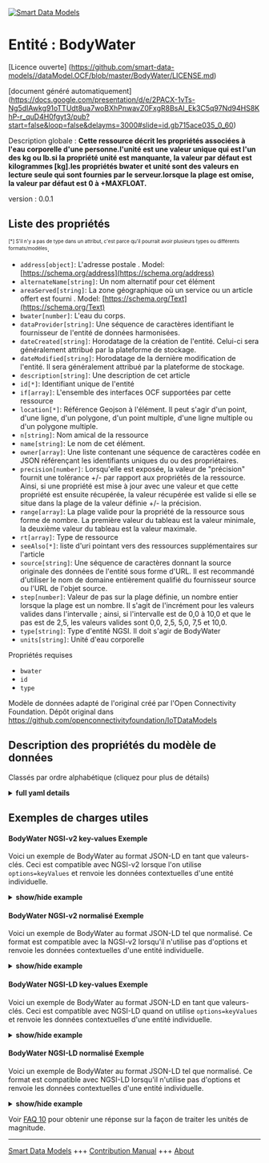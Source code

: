 <!-- 10-Header -->  
[![Smart Data Models](https://smartdatamodels.org/wp-content/uploads/2022/01/SmartDataModels_logo.png "Logo")](https://smartdatamodels.org)  
Entité : BodyWater  
==================<!-- /10-Header -->  
<!-- 15-License -->  
[Licence ouverte] (https://github.com/smart-data-models//dataModel.OCF/blob/master/BodyWater/LICENSE.md)  
[document généré automatiquement] (https://docs.google.com/presentation/d/e/2PACX-1vTs-Ng5dIAwkg91oTTUdt8ua7woBXhPnwavZ0FxgR8BsAI_Ek3C5q97Nd94HS8KhP-r_quD4H0fgyt3/pub?start=false&loop=false&delayms=3000#slide=id.gb715ace035_0_60)  
<!-- /15-License -->  
<!-- 20-Description -->  
Description globale : **Cette ressource décrit les propriétés associées à l'eau corporelle d'une personne.l'unité est une valeur unique qui est l'un des kg ou lb.si la propriété unité est manquante, la valeur par défaut est kilogrammes [kg].les propriétés bwater et unité sont des valeurs en lecture seule qui sont fournies par le serveur.lorsque la plage est omise, la valeur par défaut est 0 à +MAXFLOAT.**  
version : 0.0.1  
<!-- /20-Description -->  
<!-- 30-PropertiesList -->  

## Liste des propriétés  

<sup><sub>[*] S'il n'y a pas de type dans un attribut, c'est parce qu'il pourrait avoir plusieurs types ou différents formats/modèles</sub></sup>.  
- `address[object]`: L'adresse postale  . Model: [https://schema.org/address](https://schema.org/address)- `alternateName[string]`: Un nom alternatif pour cet élément  - `areaServed[string]`: La zone géographique où un service ou un article offert est fourni  . Model: [https://schema.org/Text](https://schema.org/Text)- `bwater[number]`: L'eau du corps.  - `dataProvider[string]`: Une séquence de caractères identifiant le fournisseur de l'entité de données harmonisées.  - `dateCreated[string]`: Horodatage de la création de l'entité. Celui-ci sera généralement attribué par la plateforme de stockage.  - `dateModified[string]`: Horodatage de la dernière modification de l'entité. Il sera généralement attribué par la plateforme de stockage.  - `description[string]`: Une description de cet article  - `id[*]`: Identifiant unique de l'entité  - `if[array]`: L'ensemble des interfaces OCF supportées par cette ressource  - `location[*]`: Référence Geojson à l'élément. Il peut s'agir d'un point, d'une ligne, d'un polygone, d'un point multiple, d'une ligne multiple ou d'un polygone multiple.  - `n[string]`: Nom amical de la ressource  - `name[string]`: Le nom de cet élément.  - `owner[array]`: Une liste contenant une séquence de caractères codée en JSON référençant les identifiants uniques du ou des propriétaires.  - `precision[number]`: Lorsqu'elle est exposée, la valeur de "précision" fournit une tolérance +/- par rapport aux propriétés de la ressource. Ainsi, si une propriété est mise à jour avec une valeur et que cette propriété est ensuite récupérée, la valeur récupérée est valide si elle se situe dans la plage de la valeur définie +/- la précision.  - `range[array]`: La plage valide pour la propriété de la ressource sous forme de nombre. La première valeur du tableau est la valeur minimale, la deuxième valeur du tableau est la valeur maximale.  - `rt[array]`: Type de ressource  - `seeAlso[*]`: liste d'uri pointant vers des ressources supplémentaires sur l'article  - `source[string]`: Une séquence de caractères donnant la source originale des données de l'entité sous forme d'URL. Il est recommandé d'utiliser le nom de domaine entièrement qualifié du fournisseur source ou l'URL de l'objet source.  - `step[number]`: Valeur de pas sur la plage définie, un nombre entier lorsque la plage est un nombre.  Il s'agit de l'incrément pour les valeurs valides dans l'intervalle ; ainsi, si l'intervalle est de 0,0 à 10,0 et que le pas est de 2,5, les valeurs valides sont 0,0, 2,5, 5,0, 7,5 et 10,0.  - `type[string]`: Type d'entité NGSI. Il doit s'agir de BodyWater  - `units[string]`: Unité d'eau corporelle  <!-- /30-PropertiesList -->  
<!-- 35-RequiredProperties -->  
Propriétés requises  
- `bwater`  - `id`  - `type`  <!-- /35-RequiredProperties -->  
<!-- 40-RequiredProperties -->  
Modèle de données adapté de l'original créé par l'Open Connectivity Foundation. Dépôt original dans https://github.com/openconnectivityfoundation/IoTDataModels  
<!-- /40-RequiredProperties -->  
<!-- 50-DataModelHeader -->  
## Description des propriétés du modèle de données  
Classés par ordre alphabétique (cliquez pour plus de détails)  
<!-- /50-DataModelHeader -->  
<!-- 60-ModelYaml -->  
<details><summary><strong>full yaml details</strong></summary>    
```yaml  
BodyWater:    
  description: 'This Resource describes the Properties associated with a person''s body water.The unit is a single value that is one of kg or lb.If the unit Property is missing the default is kilograms [kg].The bwater and unit Properties are read-only values that are provided by the Server.When range is omitted the default is 0 to +MAXFLOAT.'    
  properties:    
    address:    
      description: 'The mailing address'    
      properties:    
        addressCountry:    
          description: 'Property. The country. For example, Spain. Model:''https://schema.org/addressCountry'''    
          type: string    
        addressLocality:    
          description: 'Property. The locality in which the street address is, and which is in the region. Model:''https://schema.org/addressLocality'''    
          type: string    
        addressRegion:    
          description: 'Property. The region in which the locality is, and which is in the country. Model:''https://schema.org/addressRegion'''    
          type: string    
        postOfficeBoxNumber:    
          description: 'Property. The post office box number for PO box addresses. For example, 03578. Model:''https://schema.org/postOfficeBoxNumber'''    
          type: string    
        postalCode:    
          description: 'Property. The postal code. For example, 24004. Model:''https://schema.org/https://schema.org/postalCode'''    
          type: string    
        streetAddress:    
          description: 'Property. The street address. Model:''https://schema.org/streetAddress'''    
          type: string    
      type: object    
      x-ngsi:    
        model: https://schema.org/address    
        type: Property    
    alternateName:    
      description: 'An alternative name for this item'    
      type: string    
      x-ngsi:    
        type: Property    
    areaServed:    
      description: 'The geographic area where a service or offered item is provided'    
      type: string    
      x-ngsi:    
        model: https://schema.org/Text    
        type: Property    
    bwater:    
      description: 'Body water.'    
      minimum: 0.0    
      readOnly: true    
      type: number    
      x-ngsi:    
        type: Property    
    dataProvider:    
      description: 'A sequence of characters identifying the provider of the harmonised data entity.'    
      type: string    
      x-ngsi:    
        type: Property    
    dateCreated:    
      description: 'Entity creation timestamp. This will usually be allocated by the storage platform.'    
      format: date-time    
      type: string    
      x-ngsi:    
        type: Property    
    dateModified:    
      description: 'Timestamp of the last modification of the entity. This will usually be allocated by the storage platform.'    
      format: date-time    
      type: string    
      x-ngsi:    
        type: Property    
    description:    
      description: 'A description of this item'    
      type: string    
      x-ngsi:    
        type: Property    
    id:    
      anyOf: &bodywater_-_properties_-_owner_-_items_-_anyof    
        - description: 'Property. Identifier format of any NGSI entity'    
          maxLength: 256    
          minLength: 1    
          pattern: ^[\w\-\.\{\}\$\+\*\[\]`|~^@!,:\\]+$    
          type: string    
        - description: 'Property. Identifier format of any NGSI entity'    
          format: uri    
          type: string    
      description: 'Unique identifier of the entity'    
      x-ngsi:    
        type: Property    
    if:    
      description: 'The OCF Interface set supported by this Resource'    
      items:    
        enum:    
          - oic.if.s    
          - oic.if.baseline    
        maxLength: 64    
        type: string    
      minItems: 1    
      readOnly: true    
      type: array    
      uniqueItems: true    
      x-ngsi:    
        type: Property    
    location:    
      description: 'Geojson reference to the item. It can be Point, LineString, Polygon, MultiPoint, MultiLineString or MultiPolygon'    
      oneOf:    
        - description: 'GeoProperty. Geojson reference to the item. Point'    
          properties:    
            bbox:    
              items:    
                type: number    
              minItems: 4    
              type: array    
            coordinates:    
              items:    
                type: number    
              minItems: 2    
              type: array    
            type:    
              enum:    
                - Point    
              type: string    
          required:    
            - type    
            - coordinates    
          title: 'GeoJSON Point'    
          type: object    
        - description: 'GeoProperty. Geojson reference to the item. LineString'    
          properties:    
            bbox:    
              items:    
                type: number    
              minItems: 4    
              type: array    
            coordinates:    
              items:    
                items:    
                  type: number    
                minItems: 2    
                type: array    
              minItems: 2    
              type: array    
            type:    
              enum:    
                - LineString    
              type: string    
          required:    
            - type    
            - coordinates    
          title: 'GeoJSON LineString'    
          type: object    
        - description: 'GeoProperty. Geojson reference to the item. Polygon'    
          properties:    
            bbox:    
              items:    
                type: number    
              minItems: 4    
              type: array    
            coordinates:    
              items:    
                items:    
                  items:    
                    type: number    
                  minItems: 2    
                  type: array    
                minItems: 4    
                type: array    
              type: array    
            type:    
              enum:    
                - Polygon    
              type: string    
          required:    
            - type    
            - coordinates    
          title: 'GeoJSON Polygon'    
          type: object    
        - description: 'GeoProperty. Geojson reference to the item. MultiPoint'    
          properties:    
            bbox:    
              items:    
                type: number    
              minItems: 4    
              type: array    
            coordinates:    
              items:    
                items:    
                  type: number    
                minItems: 2    
                type: array    
              type: array    
            type:    
              enum:    
                - MultiPoint    
              type: string    
          required:    
            - type    
            - coordinates    
          title: 'GeoJSON MultiPoint'    
          type: object    
        - description: 'GeoProperty. Geojson reference to the item. MultiLineString'    
          properties:    
            bbox:    
              items:    
                type: number    
              minItems: 4    
              type: array    
            coordinates:    
              items:    
                items:    
                  items:    
                    type: number    
                  minItems: 2    
                  type: array    
                minItems: 2    
                type: array    
              type: array    
            type:    
              enum:    
                - MultiLineString    
              type: string    
          required:    
            - type    
            - coordinates    
          title: 'GeoJSON MultiLineString'    
          type: object    
        - description: 'GeoProperty. Geojson reference to the item. MultiLineString'    
          properties:    
            bbox:    
              items:    
                type: number    
              minItems: 4    
              type: array    
            coordinates:    
              items:    
                items:    
                  items:    
                    items:    
                      type: number    
                    minItems: 2    
                    type: array    
                  minItems: 4    
                  type: array    
                type: array    
              type: array    
            type:    
              enum:    
                - MultiPolygon    
              type: string    
          required:    
            - type    
            - coordinates    
          title: 'GeoJSON MultiPolygon'    
          type: object    
      x-ngsi:    
        type: GeoProperty    
    n:    
      description: 'Friendly name of the Resource'    
      maxLength: 64    
      readOnly: true    
      type: string    
      x-ngsi:    
        type: Property    
    name:    
      description: 'The name of this item.'    
      type: string    
      x-ngsi:    
        type: Property    
    owner:    
      description: 'A List containing a JSON encoded sequence of characters referencing the unique Ids of the owner(s)'    
      items:    
        anyOf: *bodywater_-_properties_-_owner_-_items_-_anyof    
        description: 'Property. Unique identifier of the entity'    
      type: array    
      x-ngsi:    
        type: Property    
    precision:    
      description: 'When exposed the value in ''precision'' provides a +/- tolerance against the Properties in the Resource. Thus if a Property is UPDATED to a value and that Property then RETRIEVED, the RETRIEVED value is valid if in the range of the set value +/- precision'    
      readOnly: true    
      type: number    
      x-ngsi:    
        type: Property    
    range:    
      description: 'The valid range for the Property in the Resource as a number. The first value in the array is the minimum value, the second value in the array is the maximum value.'    
      items:    
        type: number    
      maxItems: 2    
      minItems: 2    
      readOnly: true    
      type: array    
      x-ngsi:    
        type: Property    
    rt:    
      description: 'Resource Type'    
      items:    
        enum:    
          - oic.r.body.water    
        maxLength: 64    
        type: string    
      minItems: 1    
      readOnly: true    
      type: array    
      uniqueItems: true    
      x-ngsi:    
        type: Property    
    seeAlso:    
      description: 'list of uri pointing to additional resources about the item'    
      oneOf:    
        - items:    
            format: uri    
            type: string    
          minItems: 1    
          type: array    
        - format: uri    
          type: string    
      x-ngsi:    
        type: Property    
    source:    
      description: 'A sequence of characters giving the original source of the entity data as a URL. Recommended to be the fully qualified domain name of the source provider, or the URL to the source object.'    
      type: string    
      x-ngsi:    
        type: Property    
    step:    
      description: 'Step value across the defined range an integer when the range is a number.  This is the increment for valid values across the range; so if range is 0.0..10.0 and step is 2.5 then valid values are 0.0,2.5,5.0,7.5,10.0.'    
      readOnly: true    
      type: number    
      x-ngsi:    
        type: Property    
    type:    
      description: 'NGSI entity type. It has to be BodyWater'    
      enum:    
        - BodyWater    
      type: string    
      x-ngsi:    
        type: Property    
    units:    
      default: kg    
      description: 'Body water unit'    
      enum:    
        - kg    
        - lb    
      readOnly: true    
      type: string    
      x-ngsi:    
        type: Property    
  required:    
    - bwater    
    - id    
    - type    
  type: object    
  x-derived-from: https://raw.githubusercontent.com/openconnectivityfoundation/IoTDataModels/master/BodyWaterResURI.swagger.json    
  x-disclaimer: 'Redistribution and use in source and binary forms, with or without modification, are permitted  provided that the license conditions are met. Copyleft (c) 2021 Contributors to Smart Data Models Program'    
  x-license-url: https://github.com/smart-data-models/dataModel.OCF/blob/master/BodyWater/LICENSE.md    
  x-model-schema: https://smart-data-models.github.io/dataModel.OCF/BodyWater/schema.json    
  x-model-tags: OCF    
  x-version: 0.0.1    
```  
</details>    
<!-- /60-ModelYaml -->  
<!-- 70-MiddleNotes -->  
<!-- /70-MiddleNotes -->  
<!-- 80-Examples -->  
## Exemples de charges utiles  
#### BodyWater NGSI-v2 key-values Exemple  
Voici un exemple de BodyWater au format JSON-LD en tant que valeurs-clés. Ceci est compatible avec NGSI-v2 lorsque l'on utilise `options=keyValues` et renvoie les données contextuelles d'une entité individuelle.  
<details><summary><strong>show/hide example</strong></summary>    
```json  
{  
  "id": "urn:ngsi-ld:BodyWater:id:MEJE:18514125",  
  "dateCreated": "1997-04-10T16:39:09Z",  
  "dateModified": "2019-05-10T20:10:20Z",  
  "source": "Blue save design whose area church hit crime. Environmental environmental bill music heart finally. Few strong senior peace top book have.",  
  "name": "Behind place every window. Become area between general plan.",  
  "alternateName": "Large different eight collection room market society. Firm trouble live. Pattern concern employee movement. More religious beautiful moment serve Mrs.",  
  "description": "Animal right local sound argue. Image employee deal final good economy continue.",  
  "dataProvider": "Fish rather clearly power less crime. Appear hand science free.",  
  "owner": [  
    "urn:ngsi-ld:BodyWater:items:LMBU:67181228",  
    "urn:ngsi-ld:BodyWater:items:MHGW:24811389"  
  ],  
  "seeAlso": [  
    "urn:ngsi-ld:BodyWater:items:WKGV:03404439",  
    "urn:ngsi-ld:BodyWater:items:IYRC:15142649"  
  ],  
  "location": {  
    "type": "Point",  
    "coordinates": [  
      -77.4914945,  
      -21.70219  
    ]  
  },  
  "address": {  
    "streetAddress": "Memory easy difference. Onto stage purpose throw.",  
    "addressLocality": "Way if because ground. Market this father road. Agency true someone hand dream film.",  
    "addressRegion": "Recently consider most fall central stage. Other can land after.",  
    "addressCountry": "Ask quite lot region us. Thought long majority. Item list fill ready claim.",  
    "postalCode": "Affect adult find rule. They size focus response special.",  
    "postOfficeBoxNumber": "Focus ok industry. Your trial identify until improve speech American practice. Stage what north on someone player physical current."  
  },  
  "areaServed": "Life three degree goal seat. Guess late today family movement form. Stop many air shoulder subject technology.",  
  "rt": [  
    "oic.r.body.water",  
    "oic.r.body.water"  
  ],  
  "bwater": {  
    "type": "Property",  
    "value": 110.0  
  },  
  "units": "kg",  
  "range": [  
    117.8,  
    516.3  
  ],  
  "step": {  
    "type": "Property",  
    "value": 424.7  
  },  
  "precision": {  
    "type": "Property",  
    "value": 730.5  
  },  
  "n": "Think can no natural too half protect production. Board force sport himself say. Fear former collection make on.",  
  "if": [  
    "oic.if.s",  
    "oic.if.baseline"  
  ],  
  "type": "BodyWater"  
}  
```  
</details>  
#### BodyWater NGSI-v2 normalisé Exemple  
Voici un exemple de BodyWater au format JSON-LD tel que normalisé. Ce format est compatible avec la NGSI-v2 lorsqu'il n'utilise pas d'options et renvoie les données contextuelles d'une entité individuelle.  
<details><summary><strong>show/hide example</strong></summary>    
```json  
{  
  "id": {  
    "type": "string",  
    "value": "urn:ngsi-ld:BodyWater:id:MEJE:18514125"  
  },  
  "dateCreated": {  
    "format": "date-time",  
    "type": "string",  
    "value": "1997-04-10T16:39:09Z"  
  },  
  "dateModified": {  
    "format": "date-time",  
    "type": "string",  
    "value": "2019-05-10T20:10:20Z"  
  },  
  "source": {  
    "type": "string",  
    "value": "Blue save design whose area church hit crime. Environmental environmental bill music heart finally. Few strong senior peace top book have."  
  },  
  "name": {  
    "type": "string",  
    "value": "Behind place every window. Become area between general plan."  
  },  
  "alternateName": {  
    "type": "string",  
    "value": "Large different eight collection room market society. Firm trouble live. Pattern concern employee movement. More religious beautiful moment serve Mrs."  
  },  
  "description": {  
    "type": "string",  
    "value": "Animal right local sound argue. Image employee deal final good economy continue."  
  },  
  "dataProvider": {  
    "type": "string",  
    "value": "Fish rather clearly power less crime. Appear hand science free."  
  },  
  "owner": {  
    "type": "array",  
    "value": [  
      "urn:ngsi-ld:BodyWater:items:LMBU:67181228",  
      "urn:ngsi-ld:BodyWater:items:MHGW:24811389"  
    ]  
  },  
  "seeAlso": {  
    "type": "array",  
    "value": [  
      "urn:ngsi-ld:BodyWater:items:WKGV:03404439",  
      "urn:ngsi-ld:BodyWater:items:IYRC:15142649"  
    ]  
  },  
  "location": {  
    "type": "object",  
    "value": {  
      "type": "Point",  
      "coordinates": [  
        -77.4914945,  
        -21.70219  
      ]  
    }  
  },  
  "address": {  
    "type": "object",  
    "value": {  
      "streetAddress": "Memory easy difference. Onto stage purpose throw.",  
      "addressLocality": "Way if because ground. Market this father road. Agency true someone hand dream film.",  
      "addressRegion": "Recently consider most fall central stage. Other can land after.",  
      "addressCountry": "Ask quite lot region us. Thought long majority. Item list fill ready claim.",  
      "postalCode": "Affect adult find rule. They size focus response special.",  
      "postOfficeBoxNumber": "Focus ok industry. Your trial identify until improve speech American practice. Stage what north on someone player physical current."  
    }  
  },  
  "areaServed": {  
    "type": "string",  
    "value": "Life three degree goal seat. Guess late today family movement form. Stop many air shoulder subject technology."  
  },  
  "rt": {  
    "type": "array",  
    "value": [  
      "oic.r.body.water",  
      "oic.r.body.water"  
    ]  
  },  
  "bwater": {  
    "type": "object",  
    "value": {  
      "type": "Property",  
      "value": 110.0  
    }  
  },  
  "units": {  
    "type": "string",  
    "value": "kg"  
  },  
  "range": {  
    "type": "array",  
    "value": [  
      117.8,  
      516.3  
    ]  
  },  
  "step": {  
    "type": "object",  
    "value": {  
      "type": "Property",  
      "value": 424.7  
    }  
  },  
  "precision": {  
    "type": "object",  
    "value": {  
      "type": "Property",  
      "value": 730.5  
    }  
  },  
  "n": {  
    "type": "string",  
    "value": "Think can no natural too half protect production. Board force sport himself say. Fear former collection make on."  
  },  
  "if": {  
    "type": "array",  
    "value": [  
      "oic.if.s",  
      "oic.if.baseline"  
    ]  
  },  
  "type": {  
    "type": "string",  
    "value": "BodyWater"  
  }  
}  
```  
</details>  
#### BodyWater NGSI-LD key-values Exemple  
Voici un exemple de BodyWater au format JSON-LD en tant que valeurs-clés. Ceci est compatible avec NGSI-LD quand on utilise `options=keyValues` et renvoie les données contextuelles d'une entité individuelle.  
<details><summary><strong>show/hide example</strong></summary>    
```json  
{  
    "id": "urn:ngsi-ld:BodyWater:id:MEJE:18514125",  
    "dateCreated": "1997-04-10T16:39:09Z",  
    "dateModified": "2019-05-10T20:10:20Z",  
    "source": "Blue save design whose area church hit crime. Environmental environmental bill music heart finally. Few strong senior peace top book have.",  
    "name": "Behind place every window. Become area between general plan.",  
    "alternateName": "Large different eight collection room market society. Firm trouble live. Pattern concern employee movement. More religious beautiful moment serve Mrs.",  
    "description": "Animal right local sound argue. Image employee deal final good economy continue.",  
    "dataProvider": "Fish rather clearly power less crime. Appear hand science free.",  
    "owner": [  
        "urn:ngsi-ld:BodyWater:items:LMBU:67181228",  
        "urn:ngsi-ld:BodyWater:items:MHGW:24811389"  
    ],  
    "seeAlso": [  
        "urn:ngsi-ld:BodyWater:items:WKGV:03404439",  
        "urn:ngsi-ld:BodyWater:items:IYRC:15142649"  
    ],  
    "location": {  
        "type": "Point",  
        "coordinates": [  
            -77.4914945,  
            -21.70219  
        ]  
    },  
    "address": {  
        "streetAddress": "Memory easy difference. Onto stage purpose throw.",  
        "addressLocality": "Way if because ground. Market this father road. Agency true someone hand dream film.",  
        "addressRegion": "Recently consider most fall central stage. Other can land after.",  
        "addressCountry": "Ask quite lot region us. Thought long majority. Item list fill ready claim.",  
        "postalCode": "Affect adult find rule. They size focus response special.",  
        "postOfficeBoxNumber": "Focus ok industry. Your trial identify until improve speech American practice. Stage what north on someone player physical current."  
    },  
    "areaServed": "Life three degree goal seat. Guess late today family movement form. Stop many air shoulder subject technology.",  
    "rt": [  
        "oic.r.body.water",  
        "oic.r.body.water"  
    ],  
    "bwater": {  
        "type": "Property",  
        "value": 110.0  
    },  
    "units": "kg",  
    "range": [  
        117.8,  
        516.3  
    ],  
    "step": {  
        "type": "Property",  
        "value": 424.7  
    },  
    "precision": {  
        "type": "Property",  
        "value": 730.5  
    },  
    "n": "Think can no natural too half protect production. Board force sport himself say. Fear former collection make on.",  
    "if": [  
        "oic.if.s",  
        "oic.if.baseline"  
    ],  
    "type": "BodyWater",  
    "@context": [  
        "https://smartdatamodels.org/context.jsonld",  
        "https://raw.githubusercontent.com/smart-data-models/dataModel.OCF/master/context.jsonld"  
    ]  
}  
```  
</details>  
#### BodyWater NGSI-LD normalisé Exemple  
Voici un exemple de BodyWater au format JSON-LD tel que normalisé. Ce format est compatible avec NGSI-LD lorsqu'il n'utilise pas d'options et renvoie les données contextuelles d'une entité individuelle.  
<details><summary><strong>show/hide example</strong></summary>    
```json  
{  
    "id": "urn:ngsi-ld:BodyWater:id:BVOV:66825399",  
    "dateCreated": {  
        "type": "Property",  
        "value": {  
            "@type": "DateTime",  
            "@value": "1982-05-18T07:17:49Z"  
        }  
    },  
    "dateModified": {  
        "type": "Property",  
        "value": {  
            "@type": "DateTime",  
            "@value": "1974-02-21T12:36:24Z"  
        }  
    },  
    "source": {  
        "type": "Property",  
        "value": "Lawyer risk doctor project answer them. Summer subject upon detail believe manager."  
    },  
    "name": {  
        "type": "Property",  
        "value": "Without fight require. Country property hear. Thousand television miss understand."  
    },  
    "alternateName": {  
        "type": "Property",  
        "value": "Red our eye edge range. Chair box heavy source without."  
    },  
    "description": {  
        "type": "Property",  
        "value": "Peace message attack great thousand visit read. Guy challenge language natural need. Suddenly may feel."  
    },  
    "dataProvider": {  
        "type": "Property",  
        "value": "List police heavy establish type. Create song region sign he benefit. Story wind message minute phone."  
    },  
    "owner": {  
        "type": "Property",  
        "value": [  
            "urn:ngsi-ld:BodyWater:items:NNZA:54978923",  
            "urn:ngsi-ld:BodyWater:items:HMFG:01092209"  
        ]  
    },  
    "seeAlso": {  
        "type": "Property",  
        "value": [  
            "urn:ngsi-ld:BodyWater:items:YEXG:25411046"  
        ]  
    },  
    "location": {  
        "type": "Property",  
        "value": {  
            "type": "Point",  
            "coordinates": [  
                -6.6273955,  
                -90.098469  
            ]  
        }  
    },  
    "address": {  
        "type": "Property",  
        "value": {  
            "streetAddress": "Shake address agency could perform carry. Hundred until wide new make garden. Police identify girl second charge.",  
            "addressLocality": "Lay natural go federal store present. Baby themselves stop program yes growth top.",  
            "addressRegion": "Head score rest. Work southern response build middle particular ball. Service may laugh artist budget.",  
            "addressCountry": "Painting hot senior expert father part play son.",  
            "postalCode": "Field cold card. Career one left factor weight technology buy. Establish institution network car.",  
            "postOfficeBoxNumber": "Performance ground phone discussion. Pass notice he include position able do. Property medical us quite time."  
        }  
    },  
    "areaServed": {  
        "type": "Property",  
        "value": "Ask young stuff wear big nothing factor my. Hold real win number."  
    },  
    "rt": {  
        "type": "Property",  
        "value": [  
            "oic.r.body.water"  
        ]  
    },  
    "bwater": {  
        "type": "Property",  
        "value": 659.2  
    },  
    "units": {  
        "type": "Property",  
        "value": "lb"  
    },  
    "range": {  
        "type": "Property",  
        "value": [  
            603.5,  
            483.9  
        ]  
    },  
    "step": {  
        "type": "Property",  
        "value": 70.0  
    },  
    "precision": {  
        "type": "Property",  
        "value": 404.2  
    },  
    "n": {  
        "type": "Property",  
        "value": "Sort maintain talk mission hair. Professional wall interest friend. Authority road cup education movie wait. All concern medical get traditional Mr year involve."  
    },  
    "if": {  
        "type": "Property",  
        "value": [  
            "oic.if.baseline"  
        ]  
    },  
    "type": "BodyWater",  
    "@context": [  
        "https://smartdatamodels.org/context.jsonld",  
        "https://raw.githubusercontent.com/smart-data-models/dataModel.OCF/master/context.jsonld"  
    ]  
}  
```  
</details><!-- /80-Examples -->  
<!-- 90-FooterNotes -->  
<!-- /90-FooterNotes -->  
<!-- 95-Units -->  
Voir [FAQ 10](https://smartdatamodels.org/index.php/faqs/) pour obtenir une réponse sur la façon de traiter les unités de magnitude.  
<!-- /95-Units -->  
<!-- 97-LastFooter -->  
---  
[Smart Data Models](https://smartdatamodels.org) +++ [Contribution Manual](https://bit.ly/contribution_manual) +++ [About](https://bit.ly/Introduction_SDM)<!-- /97-LastFooter -->  
